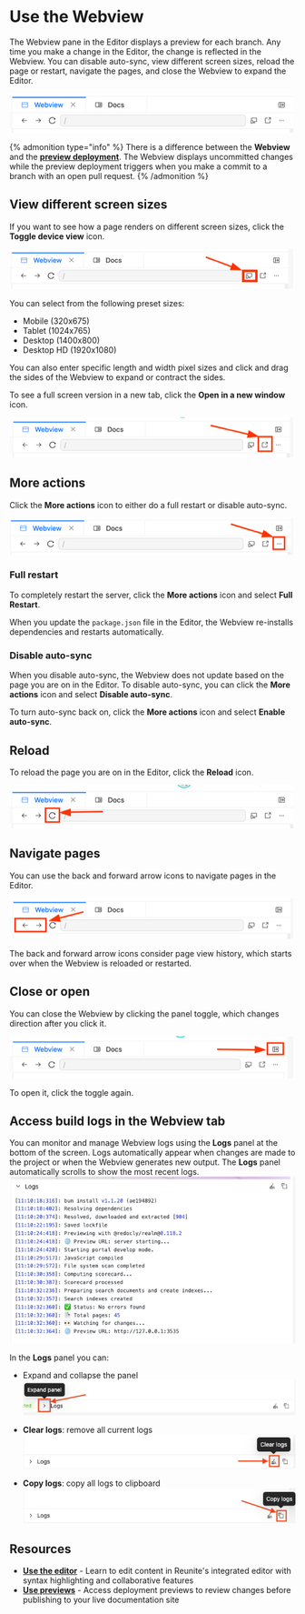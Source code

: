 # Use the Webview

The Webview pane in the Editor displays a preview for each branch.
Any time you make a change in the Editor, the change is reflected in the Webview.
You can disable auto-sync, view different screen sizes, reload the page or restart, navigate the pages, and close the Webview to expand the Editor.

![Webview buttons](../images/webview-buttons.png)

  {% admonition type="info" %}
    There is a difference between the **Webview** and the **[preview deployment](./use-previews.md)**.
    The Webview displays uncommitted changes while the preview deployment triggers when you make a commit to a branch with an open pull request.
  {% /admonition %}

## View different screen sizes

If you want to see how a page renders on different screen sizes, click the **Toggle device view** icon.

![Toggle device view icon](../images/webview-mobile.png)

You can select from the following preset sizes:
- Mobile (320x675)
- Tablet (1024x765)
- Desktop (1400x800)
- Desktop HD (1920x1080)

You can also enter specific length and width pixel sizes and click and drag the sides of the Webview to expand or contract the sides.

To see a full screen version in a new tab, click the **Open in a new window** icon.

![Open in a new window icon](../images/webview-open-in-new-window.png)

## More actions

Click the **More actions** icon to either do a full restart or disable auto-sync.

![More actions icon](../images/webview-more-actions.png)

### Full restart

To completely restart the server, click the **More actions** icon and select **Full Restart**.

When you update the `package.json` file in the Editor, the Webview re-installs dependencies and restarts automatically.

### Disable auto-sync

When you disable auto-sync, the Webview does not update based on the page you are on in the Editor.
To disable auto-sync, you can click the **More actions** icon and select **Disable auto-sync**.

To turn auto-sync back on, click the **More actions** icon and select **Enable auto-sync**.

## Reload

To reload the page you are on in the Editor, click the **Reload** icon.

![Reload icon](../images/webview-reload.png)

## Navigate pages

You can use the back and forward arrow icons to navigate pages in the Editor.

![Back and forward icons](../images/webview-back-and-forward.png)

The back and forward arrow icons consider page view history, which starts over when the Webview is reloaded or restarted.

## Close or open

You can close the Webview by clicking the panel toggle, which changes direction after you click it.

![Panel toggle icon](../images/webview-panel-toggle.png)

To open it, click the toggle again.

## Access build logs in the Webview tab

You can monitor and manage Webview logs using the **Logs** panel at the bottom of the screen.
Logs automatically appear when changes are made to the project or when the Webview generates new output.
The **Logs** panel automatically scrolls to show the most recent logs.
![Logs Panel](../images/webview-logs-panel.png)

In the **Logs** panel you can:

- Expand and collapse the panel
![Logs expand button](../images/webview-logs-expand-panel.png)

- **Clear logs**: remove all current logs
![Logs Clear button](../images/webview-logs-clear-button.png)

- **Copy logs**: copy all logs to clipboard
![Copy logs button](../images/webview-logs-copy-button.png)

## Resources

- **[Use the editor](./use-editor.md)** - Learn to edit content in Reunite's integrated editor with syntax highlighting and collaborative features
- **[Use previews](./use-previews.md)** - Access deployment previews to review changes before publishing to your live documentation site
